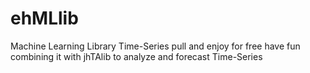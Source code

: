 # ehMLlib
Machine Learning Library Time-Series
pull and enjoy for free
have fun combining it with jhTAlib to analyze and forecast Time-Series
